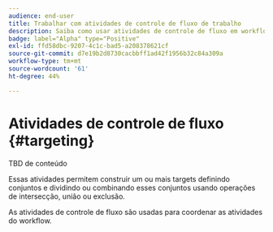 ```yaml
---
audience: end-user
title: Trabalhar com atividades de controle de fluxo de trabalho
description: Saiba como usar atividades de controle de fluxo em workflows da Web do Adobe Campaign
badge: label="Alpha" type="Positive"
exl-id: ffd58dbc-9207-4c1c-bad5-a208378621cf
source-git-commit: d7e19b2d8730cacbbff1ad42f1956b32c84a309a
workflow-type: tm+mt
source-wordcount: '61'
ht-degree: 44%

---
```


# Atividades de controle de fluxo {#targeting}

TBD de conteúdo

<!--à reformuler-->Essas atividades permitem construir um ou mais targets definindo conjuntos e dividindo ou combinando esses conjuntos usando operações de intersecção, união ou exclusão.

As atividades de controle de fluxo são usadas para coordenar as atividades do workflow.

